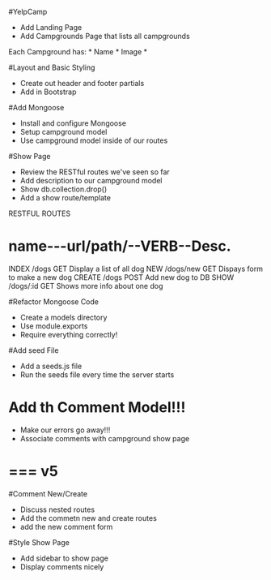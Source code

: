 
#YelpCamp

* Add Landing Page
* Add Campgrounds Page that lists all campgrounds


Each Campground has:
	* Name
	* Image
	* 

#Layout and Basic Styling
* Create out header and footer partials
* Add in Bootstrap

#Add Mongoose
* Install and configure Mongoose
* Setup campground model
*  Use campground model inside of our routes

#Show Page
* Review the RESTful routes we've seen so far
*  Add description to our campground model
*   Show db.collection.drop()
*   Add a show route/template

RESTFUL ROUTES

name---url/path/--VERB--Desc.
====================================================
INDEX /dogs      GET   Display a list of all dog
NEW   /dogs/new  GET   Dispays form to make a new dog
CREATE /dogs     POST  Add new dog to DB
SHOW  /dogs/:id  GET   Shows more info about one dog


#Refactor Mongoose Code
* Create a models directory
* Use module.exports
* Require everything correctly!


#Add seed File
* Add a seeds.js file
* Run the seeds file every time the server starts

# Add th Comment Model!!!
* Make our errors go away!!!
* Associate comments with campground show page


===
v5
===
#Comment New/Create
* Discuss nested routes
* Add the commetn new and create routes
* add the new comment form


#Style Show Page
* Add sidebar to show page
* Display comments nicely
